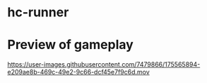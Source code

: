 # hc-runner



# Preview of gameplay

https://user-images.githubusercontent.com/7479866/175565894-e209ae8b-469c-49e2-9c66-dcf45e7f9c6d.mov

